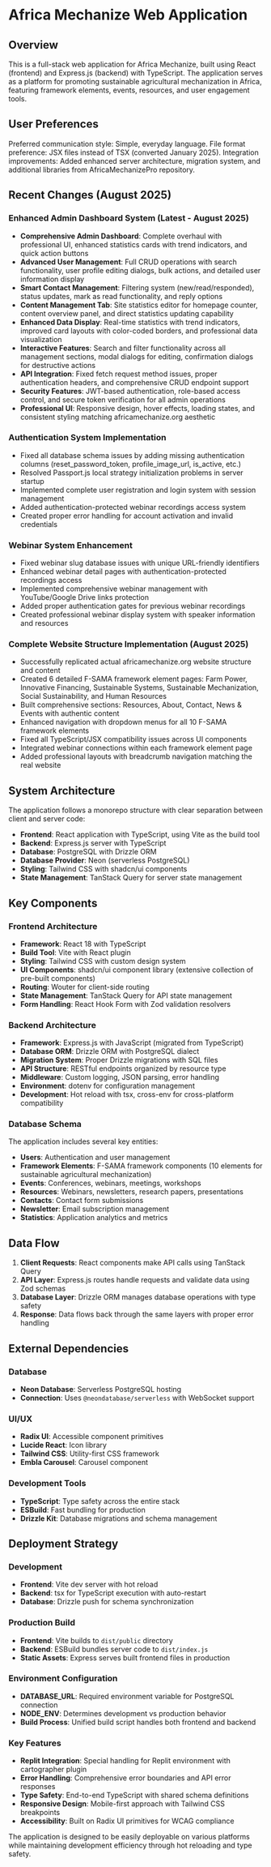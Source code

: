 # Africa Mechanize Web Application

## Overview

This is a full-stack web application for Africa Mechanize, built using React (frontend) and Express.js (backend) with TypeScript. The application serves as a platform for promoting sustainable agricultural mechanization in Africa, featuring framework elements, events, resources, and user engagement tools.

## User Preferences

Preferred communication style: Simple, everyday language.
File format preference: JSX files instead of TSX (converted January 2025).
Integration improvements: Added enhanced server architecture, migration system, and additional libraries from AfricaMechanizePro repository.

## Recent Changes (August 2025)

### Enhanced Admin Dashboard System (Latest - August 2025)
- **Comprehensive Admin Dashboard**: Complete overhaul with professional UI, enhanced statistics cards with trend indicators, and quick action buttons
- **Advanced User Management**: Full CRUD operations with search functionality, user profile editing dialogs, bulk actions, and detailed user information display
- **Smart Contact Management**: Filtering system (new/read/responded), status updates, mark as read functionality, and reply options
- **Content Management Tab**: Site statistics editor for homepage counter, content overview panel, and direct statistics updating capability
- **Enhanced Data Display**: Real-time statistics with trend indicators, improved card layouts with color-coded borders, and professional data visualization
- **Interactive Features**: Search and filter functionality across all management sections, modal dialogs for editing, confirmation dialogs for destructive actions
- **API Integration**: Fixed fetch request method issues, proper authentication headers, and comprehensive CRUD endpoint support
- **Security Features**: JWT-based authentication, role-based access control, and secure token verification for all admin operations
- **Professional UI**: Responsive design, hover effects, loading states, and consistent styling matching africamechanize.org aesthetic

### Authentication System Implementation
- Fixed all database schema issues by adding missing authentication columns (reset_password_token, profile_image_url, is_active, etc.)
- Resolved Passport.js local strategy initialization problems in server startup
- Implemented complete user registration and login system with session management
- Added authentication-protected webinar recordings access system
- Created proper error handling for account activation and invalid credentials

### Webinar System Enhancement
- Fixed webinar slug database issues with unique URL-friendly identifiers
- Enhanced webinar detail pages with authentication-protected recordings access
- Implemented comprehensive webinar management with YouTube/Google Drive links protection
- Added proper authentication gates for previous webinar recordings
- Created professional webinar display system with speaker information and resources

### Complete Website Structure Implementation (August 2025)
- Successfully replicated actual africamechanize.org website structure and content
- Created 6 detailed F-SAMA framework element pages: Farm Power, Innovative Financing, Sustainable Systems, Sustainable Mechanization, Social Sustainability, and Human Resources
- Built comprehensive sections: Resources, About, Contact, News & Events with authentic content
- Enhanced navigation with dropdown menus for all 10 F-SAMA framework elements
- Fixed all TypeScript/JSX compatibility issues across UI components
- Integrated webinar connections within each framework element page
- Added professional layouts with breadcrumb navigation matching the real website

## System Architecture

The application follows a monorepo structure with clear separation between client and server code:

- **Frontend**: React application with TypeScript, using Vite as the build tool
- **Backend**: Express.js server with TypeScript
- **Database**: PostgreSQL with Drizzle ORM
- **Database Provider**: Neon (serverless PostgreSQL)
- **Styling**: Tailwind CSS with shadcn/ui components
- **State Management**: TanStack Query for server state management

## Key Components

### Frontend Architecture
- **Framework**: React 18 with TypeScript
- **Build Tool**: Vite with React plugin
- **Styling**: Tailwind CSS with custom design system
- **UI Components**: shadcn/ui component library (extensive collection of pre-built components)
- **Routing**: Wouter for client-side routing
- **State Management**: TanStack Query for API state management
- **Form Handling**: React Hook Form with Zod validation resolvers

### Backend Architecture
- **Framework**: Express.js with JavaScript (migrated from TypeScript)
- **Database ORM**: Drizzle ORM with PostgreSQL dialect
- **Migration System**: Proper Drizzle migrations with SQL files
- **API Structure**: RESTful endpoints organized by resource type
- **Middleware**: Custom logging, JSON parsing, error handling
- **Environment**: dotenv for configuration management
- **Development**: Hot reload with tsx, cross-env for cross-platform compatibility

### Database Schema
The application includes several key entities:
- **Users**: Authentication and user management
- **Framework Elements**: F-SAMA framework components (10 elements for sustainable agricultural mechanization)
- **Events**: Conferences, webinars, meetings, workshops
- **Resources**: Webinars, newsletters, research papers, presentations
- **Contacts**: Contact form submissions
- **Newsletter**: Email subscription management
- **Statistics**: Application analytics and metrics

## Data Flow

1. **Client Requests**: React components make API calls using TanStack Query
2. **API Layer**: Express.js routes handle requests and validate data using Zod schemas
3. **Database Layer**: Drizzle ORM manages database operations with type safety
4. **Response**: Data flows back through the same layers with proper error handling

## External Dependencies

### Database
- **Neon Database**: Serverless PostgreSQL hosting
- **Connection**: Uses `@neondatabase/serverless` with WebSocket support

### UI/UX
- **Radix UI**: Accessible component primitives
- **Lucide React**: Icon library
- **Tailwind CSS**: Utility-first CSS framework
- **Embla Carousel**: Carousel component

### Development Tools
- **TypeScript**: Type safety across the entire stack
- **ESBuild**: Fast bundling for production
- **Drizzle Kit**: Database migrations and schema management

## Deployment Strategy

### Development
- **Frontend**: Vite dev server with hot reload
- **Backend**: tsx for TypeScript execution with auto-restart
- **Database**: Drizzle push for schema synchronization

### Production Build
- **Frontend**: Vite builds to `dist/public` directory
- **Backend**: ESBuild bundles server code to `dist/index.js`
- **Static Assets**: Express serves built frontend files in production

### Environment Configuration
- **DATABASE_URL**: Required environment variable for PostgreSQL connection
- **NODE_ENV**: Determines development vs production behavior
- **Build Process**: Unified build script handles both frontend and backend

### Key Features
- **Replit Integration**: Special handling for Replit environment with cartographer plugin
- **Error Handling**: Comprehensive error boundaries and API error responses
- **Type Safety**: End-to-end TypeScript with shared schema definitions
- **Responsive Design**: Mobile-first approach with Tailwind CSS breakpoints
- **Accessibility**: Built on Radix UI primitives for WCAG compliance

The application is designed to be easily deployable on various platforms while maintaining development efficiency through hot reloading and type safety.